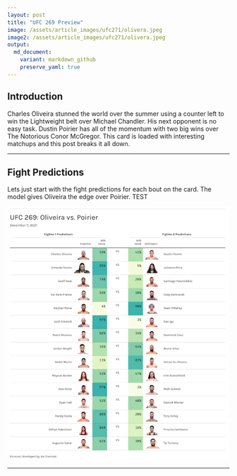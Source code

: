 ```yaml
---
layout: post
title: "UFC 269 Preview"
image: /assets/article_images/ufc271/olivera.jpeg
image2: /assets/article_images/ufc271/olivera.jpeg
output: 
  md_document:
    variant: markdown_github
    preserve_yaml: true
---
```


## Introduction

Charles Oliveira stunned the world over the summer using a counter left
to win the Lightweight belt over Michael Chandler. His next opponent is
no easy task. Dustin Poirier has all of the momentum with two big wins
over The Notorious Conor McGregor. This card is loaded with interesting
matchups and this post breaks it all down.

------------------------------------------------------------------------

## Fight Predictions

Lets just start with the fight predictions for each bout on the card.
The model gives Oliveira the edge over Poirier. TEST

![fight-preds](/assets/article_images/ufc270/UFC269.png)

------------------------------------------------------------------------
